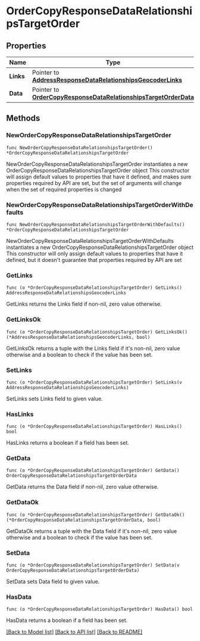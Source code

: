 # OrderCopyResponseDataRelationshipsTargetOrder

## Properties

Name | Type | Description | Notes
------------ | ------------- | ------------- | -------------
**Links** | Pointer to [**AddressResponseDataRelationshipsGeocoderLinks**](AddressResponseDataRelationshipsGeocoderLinks.md) |  | [optional] 
**Data** | Pointer to [**OrderCopyResponseDataRelationshipsTargetOrderData**](OrderCopyResponseDataRelationshipsTargetOrderData.md) |  | [optional] 

## Methods

### NewOrderCopyResponseDataRelationshipsTargetOrder

`func NewOrderCopyResponseDataRelationshipsTargetOrder() *OrderCopyResponseDataRelationshipsTargetOrder`

NewOrderCopyResponseDataRelationshipsTargetOrder instantiates a new OrderCopyResponseDataRelationshipsTargetOrder object
This constructor will assign default values to properties that have it defined,
and makes sure properties required by API are set, but the set of arguments
will change when the set of required properties is changed

### NewOrderCopyResponseDataRelationshipsTargetOrderWithDefaults

`func NewOrderCopyResponseDataRelationshipsTargetOrderWithDefaults() *OrderCopyResponseDataRelationshipsTargetOrder`

NewOrderCopyResponseDataRelationshipsTargetOrderWithDefaults instantiates a new OrderCopyResponseDataRelationshipsTargetOrder object
This constructor will only assign default values to properties that have it defined,
but it doesn't guarantee that properties required by API are set

### GetLinks

`func (o *OrderCopyResponseDataRelationshipsTargetOrder) GetLinks() AddressResponseDataRelationshipsGeocoderLinks`

GetLinks returns the Links field if non-nil, zero value otherwise.

### GetLinksOk

`func (o *OrderCopyResponseDataRelationshipsTargetOrder) GetLinksOk() (*AddressResponseDataRelationshipsGeocoderLinks, bool)`

GetLinksOk returns a tuple with the Links field if it's non-nil, zero value otherwise
and a boolean to check if the value has been set.

### SetLinks

`func (o *OrderCopyResponseDataRelationshipsTargetOrder) SetLinks(v AddressResponseDataRelationshipsGeocoderLinks)`

SetLinks sets Links field to given value.

### HasLinks

`func (o *OrderCopyResponseDataRelationshipsTargetOrder) HasLinks() bool`

HasLinks returns a boolean if a field has been set.

### GetData

`func (o *OrderCopyResponseDataRelationshipsTargetOrder) GetData() OrderCopyResponseDataRelationshipsTargetOrderData`

GetData returns the Data field if non-nil, zero value otherwise.

### GetDataOk

`func (o *OrderCopyResponseDataRelationshipsTargetOrder) GetDataOk() (*OrderCopyResponseDataRelationshipsTargetOrderData, bool)`

GetDataOk returns a tuple with the Data field if it's non-nil, zero value otherwise
and a boolean to check if the value has been set.

### SetData

`func (o *OrderCopyResponseDataRelationshipsTargetOrder) SetData(v OrderCopyResponseDataRelationshipsTargetOrderData)`

SetData sets Data field to given value.

### HasData

`func (o *OrderCopyResponseDataRelationshipsTargetOrder) HasData() bool`

HasData returns a boolean if a field has been set.


[[Back to Model list]](../README.md#documentation-for-models) [[Back to API list]](../README.md#documentation-for-api-endpoints) [[Back to README]](../README.md)


